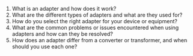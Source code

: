 

1. What is an adapter and how does it work?
2. What are the different types of adapters and what are they used for?
3. How do you select the right adapter for your device or equipment?
4. What are the common problems or issues encountered when using adapters and how can they be resolved?
5. How does an adapter differ from a converter or transformer, and when should you use each one?